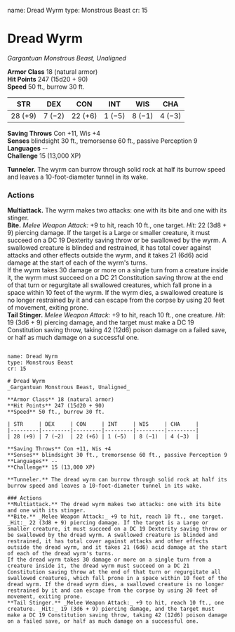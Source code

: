 name: Dread Wyrm
type: Monstrous Beast
cr: 15

# Dread Wyrm
_Gargantuan Monstrous Beast, Unaligned_

**Armor Class** 18 (natural armor)    
**Hit Points** 247 (15d20 + 90)    
**Speed** 50 ft., burrow 30 ft. 

| STR     | DEX     | CON     | INT     | WIS     | CHA     |
|---------|---------|---------|---------|---------|---------|
| 28 (+9) | 7 (−2)  | 22 (+6) | 1 (−5)  | 8 (−1)  | 4 (−3)  |

**Saving Throws** Con +11, Wis +4    
**Senses** blindsight 30 ft., tremorsense 60 ft., passive Perception 9    
**Languages** --    
**Challenge** 15 (13,000 XP) 

**Tunneler.** The wyrm can burrow through solid rock at half its burrow speed and leaves a 10-foot-diameter tunnel in its wake. 

### Actions 
**Multiattack.** The wyrm makes two attacks: one with its bite and one with its stinger.    
**Bite.** _Melee Weapon Attack:_ +9 to hit, reach 10 ft., one target. _Hit:_ 22 (3d8 + 9) piercing damage. If the target is a Large or smaller creature, it must succeed on a DC 19 Dexterity saving throw or be swallowed by the wyrm. A swallowed creature is blinded and restrained, it has total cover against attacks and other effects outside the wyrm, and it takes 21 (6d6) acid damage at the start of each of the wyrm's turns.    
If the wyrm takes 30 damage or more on a single turn from a creature inside it, the wyrm must succeed on a DC 21 Constitution saving throw at the end of that turn or regurgitate all swallowed creatures, which fall prone in a space within 10 feet of the wyrm. If the wyrm dies, a swallowed creature is no longer restrained by it and can escape from the corpse by using 20 feet of movement, exiting prone.    
**Tail Stinger.** _Melee Weapon Attack:_ +9 to hit, reach 10 ft., one creature. _Hit:_ 19 (3d6 + 9) piercing damage, and the target must make a DC 19 Constitution saving throw, taking 42 (12d6) poison damage on a failed save, or half as much damage on a successful one.
```

name: Dread Wyrm
type: Monstrous Beast
cr: 15

# Dread Wyrm
_Gargantuan Monstrous Beast, Unaligned_

**Armor Class** 18 (natural armor)    
**Hit Points** 247 (15d20 + 90)    
**Speed** 50 ft., burrow 30 ft. 

| STR     | DEX     | CON     | INT     | WIS     | CHA     |
|---------|---------|---------|---------|---------|---------|
| 28 (+9) | 7 (−2)  | 22 (+6) | 1 (−5)  | 8 (−1)  | 4 (−3)  |

**Saving Throws** Con +11, Wis +4    
**Senses** blindsight 30 ft., tremorsense 60 ft., passive Perception 9    
**Languages** --    
**Challenge** 15 (13,000 XP) 

**Tunneler.** The dread wyrm can burrow through solid rock at half its burrow speed and leaves a 10-foot-diameter tunnel in its wake. 

### Actions 
**Multiattack.** The dread wyrm makes two attacks: one with its bite and one with its stinger.    
**Bite.** _Melee Weapon Attack:_ +9 to hit, reach 10 ft., one target. _Hit:_ 22 (3d8 + 9) piercing damage. If the target is a Large or smaller creature, it must succeed on a DC 19 Dexterity saving throw or be swallowed by the dread wyrm. A swallowed creature is blinded and restrained, it has total cover against attacks and other effects outside the dread wyrm, and it takes 21 (6d6) acid damage at the start of each of the dread wyrm's turns.    
If the dread wyrm takes 30 damage or more on a single turn from a creature inside it, the dread wyrm must succeed on a DC 21 Constitution saving throw at the end of that turn or regurgitate all swallowed creatures, which fall prone in a space within 10 feet of the dread wyrm. If the dread wyrm dies, a swallowed creature is no longer restrained by it and can escape from the corpse by using 20 feet of movement, exiting prone.    
**Tail Stinger.** _Melee Weapon Attack:_ +9 to hit, reach 10 ft., one creature. _Hit:_ 19 (3d6 + 9) piercing damage, and the target must make a DC 19 Constitution saving throw, taking 42 (12d6) poison damage on a failed save, or half as much damage on a successful one.